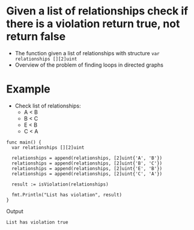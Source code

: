 # Given a list of relationships check if there is a violation return true, not return false
- The function given a list of relationships with structure `var relationships [][2]uint`
- Overview of the problem of finding loops in directed graphs

# Example 
- Check list of relationships: 
  - A < B
  - B < C
  - E < B
  - C < A

```
func main() {
  var relationships [][2]uint

  relationships = append(relationships, [2]uint{'A', 'B'})
  relationships = append(relationships, [2]uint{'B', 'C'})
  relationships = append(relationships, [2]uint{'E', 'B'})
  relationships = append(relationships, [2]uint{'C', 'A'})

  result := isViolation(relationships)

  fmt.Println("List has violation", result)
}
```

Output 
```
List has violation true
```
